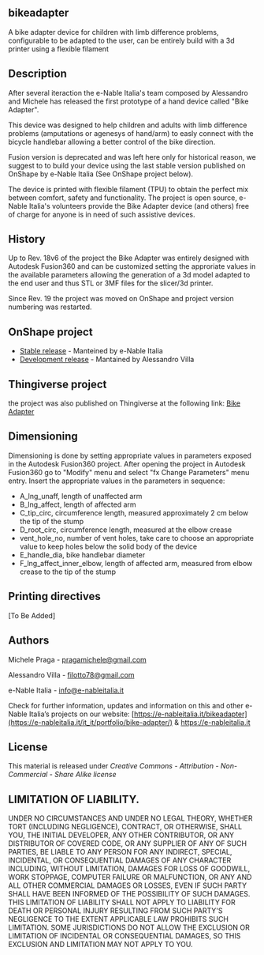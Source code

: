 ## bikeadapter

A bike adapter device for children with limb difference problems, configurable to be adapted to the user, can be entirely build with a 3d printer using a flexible filament

## Description

After several iteraction the e-Nable Italia's team composed by Alessandro and Michele has released the first prototype of a hand device called "Bike Adapter".

This device was designed to help children and adults with limb difference problems (amputations or agenesys of hand/arm) to easly connect with the bicycle handlebar allowing a better control of the bike direction.

Fusion version is deprecated and was left here only for historical reason, we suggest to to build your device using the last stable version published on OnShape by e-Nable Italia (See OnShape project below).

The device is printed with flexible filament (TPU) to obtain the perfect mix between comfort, safety and functionality.
The project is open source, e-Nable Italia's volunteers provide the Bike Adapter device (and others) free of charge for anyone is in need of such assistive devices.

## History

Up to Rev. 18v6 of the project the Bike Adapter was entirely designed with Autodesk Fusion360 and can be customized setting the approriate values in the available parameters allowing the generation of a 3d model adapted to the end user and thus STL or 3MF files for the slicer/3d printer.

Since Rev. 19 the project was moved on OnShape and project version numbering was restarted.

## OnShape project

* [Stable release](https://cad.onshape.com/documents/5b587ad656e9d002f8e6bad6/w/de2c6c2802ab923db649ef32/e/ab629266e0f6758e30a87845) - Manteined by e-Nable Italia
* [Development release](https://cad.onshape.com/documents/e225086690158d5a937bf9fe/w/4021bf2bfacdceba3b1f0556/e/9dfe74fe60fd68384dbb2f50) - Mantained by Alessandro Villa

## Thingiverse project

the project was also published on Thingiverse at the following link: [Bike Adapter](https://www.thingiverse.com/thing:5422603)

## Dimensioning

Dimensioning is done by setting appropriate values in parameters exposed in the Autodesk Fusion360 project.
After opening the project in Autodesk Fusion360 go to "Modify" menu and select "fx Change Parameters" menu entry.
Insert the appropriate values in the parameters in sequence:
* A_lng_unaff, length of unaffected arm
* B_lng_affect, length of affected arm
* C_tip_circ, circumference length, measured approximately 2 cm below the tip of the stump
* D_root_circ, circumference length, measured at the elbow crease
* vent_hole_no, number of vent holes, take care to choose an appropriate value to keep holes below the solid body of the device
* E_handle_dia, bike handlebar diameter
* F_lng_affect_inner_elbow, length of affected arm, measured from elbow crease to the tip of the stump

## Printing directives

[To Be Added]

## Authors

Michele Praga - pragamichele@gmail.com

Alessandro Villa - filotto78@gmail.com

e-Nable Italia - info@e-nableitalia.it

Check for further information, updates and information on this and other e-Nable Italia’s projects on our website: [https://e-nableitalia.it/bikeadapter](https://e-nableitalia.it/it_it/portfolio/bike-adapter/) & https://e-nableitalia.it

## License

This material is released under *Creative Commons - Attribution - Non-Commercial - Share Alike license*

## LIMITATION OF LIABILITY.

UNDER NO CIRCUMSTANCES AND UNDER NO LEGAL THEORY, WHETHER TORT (INCLUDING NEGLIGENCE), CONTRACT, OR OTHERWISE, SHALL YOU, THE INITIAL DEVELOPER, ANY OTHER CONTRIBUTOR, OR ANY DISTRIBUTOR OF COVERED CODE, OR ANY SUPPLIER OF ANY OF SUCH PARTIES, BE LIABLE TO ANY PERSON FOR ANY INDIRECT, SPECIAL, INCIDENTAL, OR CONSEQUENTIAL DAMAGES OF ANY CHARACTER INCLUDING, WITHOUT LIMITATION, DAMAGES FOR LOSS OF GOODWILL, WORK STOPPAGE, COMPUTER FAILURE OR MALFUNCTION, OR ANY AND ALL OTHER COMMERCIAL DAMAGES OR LOSSES, EVEN IF SUCH PARTY SHALL HAVE BEEN INFORMED OF THE POSSIBILITY OF SUCH DAMAGES. THIS LIMITATION OF LIABILITY SHALL NOT APPLY TO LIABILITY FOR DEATH OR PERSONAL INJURY RESULTING FROM SUCH PARTY'S NEGLIGENCE TO THE EXTENT APPLICABLE LAW PROHIBITS SUCH LIMITATION. SOME JURISDICTIONS DO NOT ALLOW THE EXCLUSION OR LIMITATION OF INCIDENTAL OR CONSEQUENTIAL DAMAGES, SO THIS EXCLUSION AND LIMITATION MAY NOT APPLY TO YOU.

